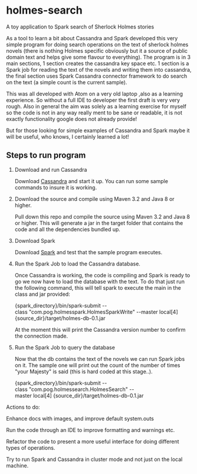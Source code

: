 # holmes-search
A toy application to Spark search of Sherlock Holmes stories

As a tool to learn a bit about Cassandra and Spark developed this very simple program for doing search operations on the text of sherlock holmes novels (there is nothing Holmes specific obviously but it a source of public domain text and helps give some flavour to everything). The program is in 3 main sections, 1 section creates the cassandra key space etc. 1 section is a Spark job for reading the text of the novels and writing them into cassandra, the final section uses Spark Cassandra connector framework to do search on the text (a simple count is the current sample).

This was all developed with Atom on a very old laptop ,also as a learning experience. So without a full IDE to developer the first draft is very very rough. Also in general the aim was solely as a learning exercise for myself so the code is not in any way really ment to be sane or readable, it is not exactly functionality google does not already provide!

But for those looking for simple examples of Cassandra and Spark maybe it will be useful, who knows, I certainly learned a lot!

## Steps to run program

1. Download and run Cassandra

   Download [Cassandra](http://cassandra.apache.org/doc/latest/getting_started/index.html) and start it up. You can run some sample commands to insure it is working.

2. Download the source and compile using Maven 3.2 and Java 8 or higher.

   Pull down this repo and compile the source using Maven 3.2 and Java 8 or higher. This will generate a jar in the target folder that contains the code and all the dependencies bundled up.

3. Download Spark

   Download [Spark](http://spark.apache.org/docs/latest/) and test that the sample program executes.

4. Run the Spark Job to load the Cassandra database.

   Once Cassandra is working, the code is compiling and Spark is ready to go we now have to load the database with the text. To do that just run the following command, this will tell spark to execute the main in the class and jar provided:

   {spark_directory}/bin/spark-submit --class "com.pog.holmesspark.HolmesSparkWrite" --master local[4] {source_dir}/target/holmes-db-0.1.jar

   At the moment this will print the Cassandra version number to confirm the connection made.

5. Run the Spark Job to query the database

   Now that the db contains the text of the novels we can run Spark jobs on it. The sample one will print out the count of the number of times "your Majesty" is said (this is hard coded at this stage..). 

   {spark_directory}/bin/spark-submit --class "com.pog.holmessearch.HolmesSearch" --master local[4] {source_dir}/target/holmes-db-0.1.jar

Actions to do:

Enhance docs with images, and improve default system.outs

Run the code through an IDE to improve formatting and warnings etc.

Refactor the code to present a more useful interface for doing different types of operations.

Try to run Spark and Cassandra in cluster mode and not just on the local machine.
